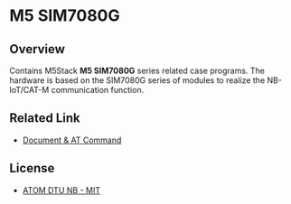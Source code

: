 # M5 SIM7080G

## Overview

Contains M5Stack **M5 SIM7080G** series related case programs. The hardware is based on the SIM7080G series of modules to realize the NB-IoT/CAT-M communication function.

## Related Link

- [Document & AT Command](https://docs.m5stack.com/en/unit/cat_m)

## License

- [ATOM DTU NB - MIT](LICENSE)

